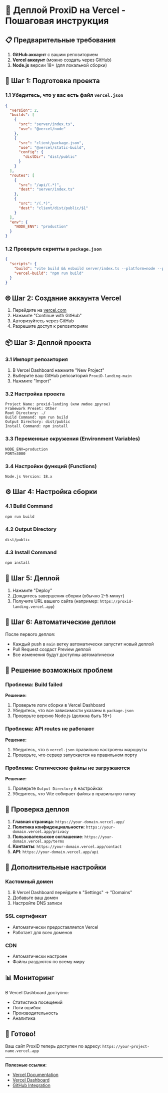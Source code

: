 # 🚀 Деплой ProxiD на Vercel - Пошаговая инструкция

## 📋 Предварительные требования

1. **GitHub аккаунт** с вашим репозиторием
2. **Vercel аккаунт** (можно создать через GitHub)
3. **Node.js** версии 18+ (для локальной сборки)

## 🔧 Шаг 1: Подготовка проекта

### 1.1 Убедитесь, что у вас есть файл `vercel.json`
```json
{
  "version": 2,
  "builds": [
    {
      "src": "server/index.ts",
      "use": "@vercel/node"
    },
    {
      "src": "client/package.json",
      "use": "@vercel/static-build",
      "config": {
        "distDir": "dist/public"
      }
    }
  ],
  "routes": [
    {
      "src": "/api/(.*)",
      "dest": "server/index.ts"
    },
    {
      "src": "/(.*)",
      "dest": "client/dist/public/$1"
    }
  ],
  "env": {
    "NODE_ENV": "production"
  }
}
```

### 1.2 Проверьте скрипты в `package.json`
```json
{
  "scripts": {
    "build": "vite build && esbuild server/index.ts --platform=node --packages=external --bundle --format=esm --outdir=dist",
    "vercel-build": "npm run build"
  }
}
```

## 🌐 Шаг 2: Создание аккаунта Vercel

1. Перейдите на [vercel.com](https://vercel.com)
2. Нажмите "Continue with GitHub"
3. Авторизуйтесь через GitHub
4. Разрешите доступ к репозиториям

## 📦 Шаг 3: Деплой проекта

### 3.1 Импорт репозитория
1. В Vercel Dashboard нажмите "New Project"
2. Выберите ваш GitHub репозиторий `ProxiD-landing-main`
3. Нажмите "Import"

### 3.2 Настройка проекта
```
Project Name: proxid-landing (или любое другое)
Framework Preset: Other
Root Directory: ./
Build Command: npm run build
Output Directory: dist/public
Install Command: npm install
```

### 3.3 Переменные окружения (Environment Variables)
```
NODE_ENV=production
PORT=3000
```

### 3.4 Настройки функций (Functions)
```
Node.js Version: 18.x
```

## ⚙️ Шаг 4: Настройка сборки

### 4.1 Build Command
```bash
npm run build
```

### 4.2 Output Directory
```
dist/public
```

### 4.3 Install Command
```bash
npm install
```

## 🚀 Шаг 5: Деплой

1. Нажмите "Deploy"
2. Дождитесь завершения сборки (обычно 2-5 минут)
3. Получите URL вашего сайта (например: `https://proxid-landing.vercel.app`)

## 🔄 Шаг 6: Автоматические деплои

После первого деплоя:
- Каждый push в `main` ветку автоматически запустит новый деплой
- Pull Request создаст Preview деплой
- Все изменения будут доступны автоматически

## 🐛 Решение возможных проблем

### Проблема: Build failed
**Решение:**
1. Проверьте логи сборки в Vercel Dashboard
2. Убедитесь, что все зависимости указаны в `package.json`
3. Проверьте версию Node.js (должна быть 18+)

### Проблема: API routes не работают
**Решение:**
1. Убедитесь, что в `vercel.json` правильно настроены маршруты
2. Проверьте, что сервер запускается на правильном порту

### Проблема: Статические файлы не загружаются
**Решение:**
1. Проверьте `Output Directory` в настройках
2. Убедитесь, что Vite собирает файлы в правильную папку

## 📱 Проверка деплоя

1. **Главная страница**: `https://your-domain.vercel.app/`
2. **Политика конфиденциальности**: `https://your-domain.vercel.app/privacy`
3. **Пользовательское соглашение**: `https://your-domain.vercel.app/terms`
4. **Контакты**: `https://your-domain.vercel.app/contact`
5. **API**: `https://your-domain.vercel.app/api`

## 🔧 Дополнительные настройки

### Кастомный домен
1. В Vercel Dashboard перейдите в "Settings" → "Domains"
2. Добавьте ваш домен
3. Настройте DNS записи

### SSL сертификат
- Автоматически предоставляется Vercel
- Работает для всех доменов

### CDN
- Автоматически настроен
- Файлы раздаются по всему миру

## 📊 Мониторинг

В Vercel Dashboard доступно:
- Статистика посещений
- Логи ошибок
- Производительность
- Аналитика

## 🎯 Готово!

Ваш сайт ProxiD теперь доступен по адресу:
`https://your-project-name.vercel.app`

---

**Полезные ссылки:**
- [Vercel Documentation](https://vercel.com/docs)
- [Vercel Dashboard](https://vercel.com/dashboard)
- [GitHub Integration](https://vercel.com/docs/git)
